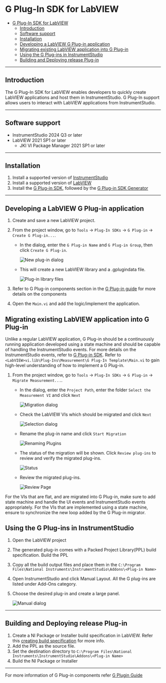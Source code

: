 # G Plug-In SDK for LabVIEW

- [G Plug-In SDK for LabVIEW](#g-plug-in-sdk-for-labview)
  - [Introduction](#introduction)
  - [Software support](#software-support)
  - [Installation](#installation)
  - [Developing a LabVIEW G Plug-in application](#developing-a-labview-g-plug-in-application)
  - [Migrating existing LabVIEW application into G Plug-in](#migrating-existing-labview-application-into-g-plug-in)
  - [Using the G Plug-ins in InstrumentStudio](#using-the-g-plug-ins-in-instrumentstudio)
  - [Building and Deploying release Plug-in](#building-and-deploying-release-plug-in)

---

## Introduction

The G Plug-In SDK for LabVIEW enables developers to quickly create LabVIEW applications and host them in InstrumentStudio. G Plug-In support allows users to interact with LabVIEW applications from InstrumentStudio.

---

## Software support

- InstrumentStudio 2024 Q3 or later
- LabVIEW 2021 SP1 or later
  - JKI VI Package Manager 2021 SP1 or later

---

## Installation

1. Install a supported version of
   [InstrumentStudio](https://www.ni.com/en/support/downloads/software-products/download.instrumentstudio.html#494650)
2. Install a supported version of
   [LabVIEW](https://www.ni.com/en/support/downloads/software-products/download.labview.html#487445)
3. Install the [G Plug-in SDK](https://github.com/ni/g-plugin-labview/releases/download/v2.0.0.2/ni_lib_g_plugin_sdk-2.0.0.2.vip), followed by the [G Plug-in SDK Generator](https://github.com/ni/g-plugin-labview/releases/download/v2.0.0.2/ni_lib_g_plug_in_sdk_generator-2.0.0.2.vip)

---

## Developing a LabVIEW G Plug-in application

1. Create and save a new LabVIEW project.

2. From the project window, go to `Tools` → `Plug-In SDKs` → `G Plug-in` → `Create G Plug-in...`.
    - In the dialog, enter the `G Plug-in Name` and `G Plug-in Group`, then click `Create G Plug-in`.

        ![New plug-in dialog](images/Startup.png)

    - This will create a new LabVIEW library and a .gplugindata file.

        ![Plug-in library files](images/LibraryImage.png)

3. Refer to G Plug-in components section in the [G Plug-in guide](https://github.com/ni/g-plugin-labview/releases/download/v1.0.0.1/G_Plug-in_Guide.pdf) for more details on the components
4. Open the `Main.vi` and add the logic/implement the application.


## Migrating existing LabVIEW application into G Plug-in

Unlike a regular LabVIEW application, G Plug-in should be a continuously running application developed using a state machine and should be capable of handling the InstrumentStudio events. For more details on the InstrumentStudio events, refer to [G Plug-in SDK](https://github.com/ni/g-plugin-labview/releases/download/v1.0.0.1/G_Plug-in_SDK_Reference.pdf). Refer to `<LabVIEW>vi.lib\Plug-Ins\Measurement\G Plug-In Template\Main.vi` to gain high-level understanding of how to implement a G Plug-in.

1. From the project window, go to `Tools` → `Plug-In SDKs` → `G Plug-in` → `Migrate Measurement...`.
    - In the dialog, enter the `Project Path`, enter the folder `Select the Measurement VI` and click `Next`
  
      ![Migration dialog](images/MigrationInit.png)

    - Check the LabVIEW VIs which should be migrated and click `Next`

      ![Selection dialog](images/SelectMeasurement.png)

    - Rename the plug-in name and click `Start Migration`

      ![Renaming Plugins](images/RenamingPlugins.png)

    - The status of the migration will be shown. Click `Review plug-ins` to review and verify the migrated plug-ins.

      ![Status](images/Status.png)

    - Review the migrated plug-ins.

      ![Review Page](images/ReviewPage.png)

For the VIs that are flat, and are migrated into G Plug-in, make sure to add state machine and handle the UI events and InstrumentStudio events appropriately.
For the VIs that are implemented using a state machine, ensure to synchronize the new loop added by the G Plug-in migrator.


## Using the G Plug-ins in InstrumentStudio

1.	Open the LabVIEW project
2.	The generated plug-in comes with a Packed Project Library(PPL) build specification. Build the PPL
3.	Copy all the build output files and place them in the `C:\Program Files\National Instruments\InstrumentStudio\Addons\<Plug-in Name>`
4.	Open InstrumentStudio and click Manual Layout. All the G plug-ins are listed under Add-Ons category.
5.	Choose the desired plug-in and create a large panel.

      ![Manual dialog](images/AddManual.png)

---

## Building and Deploying release Plug-in

1.	Create a NI Package or Installer build specification in LabVIEW. Refer this [creating build specification](https://www.ni.com/docs/en-US/bundle/labview/page/building-and-distributing-applications.html) for more info.
2.	Add the PPL as the source file.
3.	Set the destination directory to `C:\Program Files\National Instruments\InstrumentStudio\Addons\<Plug-in Name>`
4.	Build the NI Package or Installer

---

For more information of G Plug-in components refer [G Plugin Guide](https://github.com/ni/g-plugin-labview/releases/download/v2.0.0.2/G_Plugin_Guide.pdf)